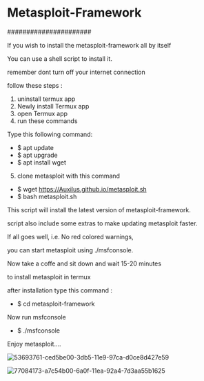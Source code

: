 # Metasploit-Framework
######################

If you wish to install the metasploit-framework all by itself  

You can use a shell script to install it.  

remember dont turn off your internet connection  

follow these steps :  
1. uninstall termux app  
2. Newly install Termux app  
3. open Termux app  
4. run these commands  
 
Type this following command:
* $ apt update  
* $ apt upgrade  
* $ apt install wget  

5. clone metasploit with this command   
* $ wget https://Auxilus.github.io/metasploit.sh  
* $ bash metasploit.sh  

This script will install the latest version of metasploit-framework.  

script also include some extras to make updating metasploit faster.  

If all goes well, i.e. No red colored warnings,  

you can start metasploit using ./msfconsole.  

Now take a coffe and sit down and wait 15-20 minutes   

to install metasploit in termux  

after installation type this command :  

* $ cd metasploit-framework  

Now run msfconsole   
* $ ./msfconsole  

Enjoy metasploit....

![53693761-ced5be00-3db5-11e9-97ca-d0ce8d427e59](https://user-images.githubusercontent.com/75029023/111858663-95a92000-8975-11eb-8953-6a09408f0566.png)

![77084173-a7c54b00-6a0f-11ea-92a4-7d3aa55b1625](https://user-images.githubusercontent.com/75029023/111858697-d1dc8080-8975-11eb-8748-482d5d2d1157.jpg)
